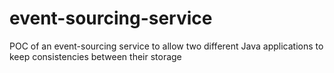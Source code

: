 # event-sourcing-service
POC of an event-sourcing service to allow two different Java applications to keep consistencies between their storage
